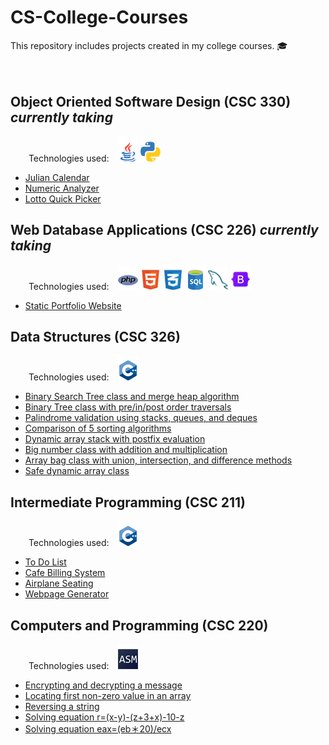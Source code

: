 <!--
Regular space: &nbsp;
Two spaces gap: &ensp;
Four spaces gap: &emsp;
-->

CS-College-Courses
=================================================================================================================================================================================
This repository includes projects created in my college courses. :mortar_board:  
<br><br>

Object Oriented Software Design (CSC 330) <i>currently taking</i> 
---------------------------------------------------------------------------------------------------------------------------------------------------------------------------------
<p> &emsp; &ensp; Technologies used: &ensp; <img src="/icons/java32x32.png" alt="java">&nbsp;<img src="/icons/python32x32.png" alt="python"> </p> 

* [Julian Calendar](https://github.com/smilteval/CS-College-Courses/blob/main/Object%20Oriented%20Software%20Design/JulianCalendar.java)
* [Numeric Analyzer](https://github.com/smilteval/CS-College-Courses/blob/main/Object%20Oriented%20Software%20Design/NumericAnalyzer.java)
* [Lotto Quick Picker](https://github.com/smilteval/CS-College-Courses/tree/main/Object%20Oriented%20Software%20Design)

Web Database Applications (CSC 226) <i>currently taking</i> 
---------------------------------------------------------------------------------------------------------------------------------------------------------------------------------
<p> &emsp; &ensp; Technologies used: &ensp; <img src="/icons/php32x32.png" alt="php">&nbsp;<img src="/icons/html32x32.png" alt="html">&nbsp;<img src="/icons/css32x32.png" alt="css">&nbsp;<img src="/icons/sql32x32.png" alt="sql">&nbsp;<img src="/icons/mysql32x32.png" alt="mysql">&nbsp;<img src="/icons/bootstrap32x32.png" alt="bootstrap"> </p>

* [Static Portfolio Website](https://github.com/smilteval/CS-College-Courses/blob/main/Web%20Database%20Applications/Portfolio/portfolio.html)

Data Structures (CSC 326) 
---------------------------------------------------------------------------------------------------------------------------------------------------------------------------------
<p> &emsp; &ensp; Technologies used: &ensp; <img src="/icons/cpp32x32.png" alt="cpp"> </p>

* [Binary Search Tree class and merge heap algorithm](https://github.com/smilteval/CS-College-Courses/blob/main/Data-Structures/ValasinaiteS_a09.cpp)
* [Binary Tree class with pre/in/post order traversals](https://github.com/smilteval/CS-College-Courses/blob/main/Data-Structures/ValasinaiteS_a08.cpp)
* [Palindrome validation using stacks, queues, and deques](https://github.com/smilteval/CS-College-Courses/blob/main/Data-Structures/ValasinaiteS_a06.cpp)
* [Comparison of 5 sorting algorithms](https://github.com/smilteval/CS-College-Courses/blob/main/Data-Structures/ValasinaiteS_p05.cpp)
* [Dynamic array stack with postfix evaluation](https://github.com/smilteval/CS-College-Courses/blob/main/Data-Structures/ValasinaiteS_a04.cpp)
* [Big number class with addition and multiplication](https://github.com/smilteval/CS-College-Courses/blob/main/Data-Structures/ValasinaiteS_p03.cpp)
* [Array bag class with union, intersection, and difference methods](https://github.com/smilteval/CS-College-Courses/blob/main/Data-Structures/ValasinaiteS_a02.cpp)
* [Safe dynamic array class](https://github.com/smilteval/CS-College-Courses/blob/main/Data-Structures/ValasinaiteS_a01.cpp)



Intermediate Programming (CSC 211) 
---------------------------------------------------------------------------------------------------------------------------------------------------------------------------------
<p> &emsp; &ensp; Technologies used: &ensp; <img src="/icons/cpp32x32.png" alt="cpp"> </p>

* [To Do List](https://github.com/smilteval/CS-College-Courses/blob/main/Intermediate-Programming/ToDoList.cpp)
* [Cafe Billing System](https://github.com/smilteval/CS-College-Courses/blob/main/Intermediate-Programming/cafe%20billing.cpp)
* [Airplane Seating](https://github.com/smilteval/CS-College-Courses/blob/main/Intermediate-Programming/Airplane%20seating.cpp)
* [Webpage Generator](https://github.com/smilteval/CS-College-Courses/blob/main/Intermediate-Programming/webpageGenerator.cpp)  



Computers and Programming (CSC 220) 
---------------------------------------------------------------------------------------------------------------------------------------------------------------------------------
<p> &emsp; &ensp; Technologies used: &ensp; <img src="/icons/asm32x32.png" alt="asm"> </p> 

* [Encrypting and decrypting a message](https://github.com/smilteval/CS-College-Courses/blob/main/Computers%20and%20Programming/encryption.asm)
* [Locating first non-zero value in an array](https://github.com/smilteval/CS-College-Courses/blob/main/Computers%20and%20Programming/FindNonZero.asm)
* [Reversing a string](https://github.com/smilteval/CS-College-Courses/blob/main/Computers%20and%20Programming/revstr2.asm)
* [Solving equation r=(x-y)-(z+3+x)-10-z](https://github.com/smilteval/CS-College-Courses/blob/main/Computers%20and%20Programming/equationMul.asm)
* [Solving equation eax=(eb＊20)/ecx](https://github.com/smilteval/CS-College-Courses/blob/main/Computers%20and%20Programming/equationAddSub.asm)
